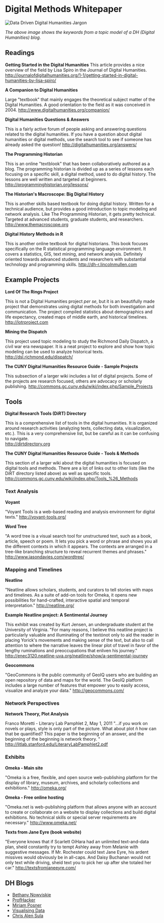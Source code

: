
# Digital Methods Whitepaper

![Data Driven Digital Humanities Jargon](https://pbs.twimg.com/media/B98AFUyIQAEKo0S.png:large)

*The above image shows the keywords from a topic model of a DH (Digital Humanities) blog.* 

## Readings

**Getting Started in the Digital Humanities**
This article provides a nice overview of the field by Lisa Spiro in the Journal of Digital Humanities.
http://journalofdigitalhumanities.org/1-1/getting-started-in-digital-humanities-by-lisa-spiro/


**A Companion to Digital Humanities**

Large "textbook" that mainly engages the theoretical subject matter of the Digital Humanities. A good orientation to the field as it was conceived in 2004.
http://www.digitalhumanities.org/companion/


**Digital Humanities Questions & Answers**

This is a fairly active forum of people asking and answering questions related to the digital humanities. If you have a question about digital humanities or digital methods, use the search tool to see if someone has already asked the question!
http://digitalhumanities.org/answers/

**The Programming Historian**

This is an online "textblook" that has been collaboratively authored as a blog. The programming historian is divided up as a series of lessons each focusing on a specific skill, a digital method, used to do digital history. The lessons are well written and targeted at beginners.
http://programminghistorian.org/lessons/

**The Historian's Macroscope: Big Digital History**

This is another skills based textbook for doing digital history. Written for a technical audience, but provides a good introduction to topic modeling and network analysis. Like The Programming Historian, it gets pretty technical. Targeted at advanced students, graduate students, and researchers.
http://www.themacroscope.org

**Digital History Methods in R**

This is another online textbook for digital historians. This book focuses specifically on the R statistical programming language environment. It covers a statistics, GIS, text mining, and network analysis. Definitely oriented towards advanced students and researchers with substantial technology and programming skills.
http://dh-r.lincolnmullen.com




## Example Projects

**Lord Of The Rings Project**

This is not a Digital Humanities project *per se*, but it is an beautifully made project that demonstrates using digital methods for both investigation and communication. The project compiled statistics about demographics and life expectancy, created maps of middle earth, and historical timelines. 
http://lotrproject.com 

**Mining the Dispatch**

This project used topic modeling to study the Richmond Daily Dispatch, a civil war era newspaper. It is a neat project to explore and show how topic modeling can be used to analyze historical texts.
http://dsl.richmond.edu/dispatch/


**The CUNY Digital Humanities Resource Guide - Sample Projects**

This subsection of a larger wiki includes a list of digital projects. Some of the projects are research focused, others are advocacy or scholarly publishing.
http://commons.gc.cuny.edu/wiki/index.php/Sample_Projects


## Tools

**Digital Research Tools (DiRT) Directory**

This is a comprehensive list of tools in the digital humanities. It is organized around research activities (analyzing texts, collecting data, visualization, etc.). This is a very comprehensive list, but be careful as it can be confusing to navigate.  
http://dirtdirectory.org

**The CUNY Digital Humanities Resource Guide - Tools & Methods**

This section of a larger wiki about the digital humanities is focused on digital tools and methods. There are a lot of links out to other lists (like the DiRT directory listed above) as well as specific tools.
http://commons.gc.cuny.edu/wiki/index.php/Tools_%26_Methods



### Text Analysis

**Voyant**

"Voyant Tools is a web-based reading and analysis environment for digital texts."
http://voyant-tools.org/

**Word Tree**

"A word tree is a visual search tool for unstructured text, such as a book, article, speech or poem. It lets you pick a word or phrase and shows you all the different contexts in which it appears. The contexts are arranged in a tree-like branching structure to reveal recurrent themes and phrases."
http://www.jasondavies.com/wordtree/


### Mapping and Timelines

**Neatline**

"Neatline allows scholars, students, and curators to tell stories with maps and timelines. As a suite of add-on tools for Omeka, it opens new possibilities for hand-crafted, interactive spatial and temporal interpretation."
http://neatline.org/

**Example Neatline project: A Sentimental Journey**

This exhibit was created by Kurt Jensen, an undergraduate student at the University of Virginia.
"For many reasons, I believe this neatline project is particularly valuable and illuminating of the textónot only to aid the reader in placing Yorick's movements and making sense of the text, but also to call attention to where the narrative leaves the linear plot of travel in favor of the lengthy ruminations and preoccupations that enliven his journey."
http://enec3120.neatline-uva.org/neatline/show/a-sentimental-journey

**Geocommons**

"GeoCommons is the public community of GeoIQ users who are building an open repository of data and maps for the world. The GeoIQ platform includes a large number of features that empower you to easily access, visualize and analyze your data."
http://geocommons.com/



### Network Perspectives

**Network Theory, Plot Analysis**

Franco Moretti - Literary Lab Pamphlet 2, May 1, 2011
"...if you work on novels or plays, style is only part of the picture. What about plot ñ how can that be quantified? This paper is the beginning of an answer, and the beginning of the beginning is network theory. "
http://litlab.stanford.edu/LiteraryLabPamphlet2.pdf


### Exhibits

**Omeka - Main site**

"Omeka is a free, flexible, and open source web-publishing platform for the display of library, museum, archives, and scholarly collections and exhibitions."
http://omeka.org/

**Omeka - Free online hosting**

"Omeka.net is web-publishing platform that allows anyone with an account to create or collaborate on a website to display collections and build digital exhibitions. No technical skills or special server requirements are necessary."
http://www.omeka.net/

**Texts from Jane Eyre (book website)**

"Everyone knows that if Scarlett OíHara had an unlimited text-and-data plan, sheíd constantly try to tempt Ashley away from Melanie with suggestive messages. If Mr. Rochester could text Jane Eyre, his ardent missives would obviously be in all-caps. And Daisy Buchanan would not only text while driving, sheíd text you to pick her up after she totaled her car."
http://textsfromjaneeyre.com/

## DH Blogs

- [Bethany Nowviskie](http://nowviskie.org/)
- [ProfHacker](http://chronicle.com/blogs/profhacker/)
- [Miriam Posner](http://miriamposner.com/blog/)
- [Visualising Data](http://www.visualisingdata.com/index.php/blog/)
- [Chris Alen Sula](http://chrisalensula.org/)

